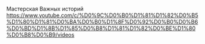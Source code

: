 Мастерская Важных историй
https://www.youtube.com/c/%D0%9C%D0%B0%D1%81%D1%82%D0%B5%D1%80%D1%81%D0%BA%D0%B0%D1%8F%D0%92%D0%B0%D0%B6%D0%BD%D1%8B%D1%85%D0%B8%D1%81%D1%82%D0%BE%D1%80%D0%B8%D0%B9/videos